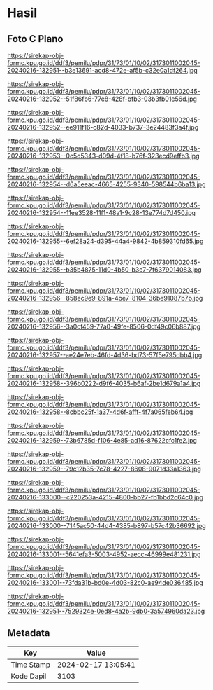 # Hasil

## Foto C Plano

https://sirekap-obj-formc.kpu.go.id/ddf3/pemilu/pdpr/31/73/01/10/02/3173011002045-20240216-132951--b3e13691-acd8-472e-af5b-c32e0a1df264.jpg

https://sirekap-obj-formc.kpu.go.id/ddf3/pemilu/pdpr/31/73/01/10/02/3173011002045-20240216-132952--51f86fb6-77e8-428f-bfb3-03b3fb01e56d.jpg

https://sirekap-obj-formc.kpu.go.id/ddf3/pemilu/pdpr/31/73/01/10/02/3173011002045-20240216-132952--ee911f16-c82d-4033-b737-3e24483f3a4f.jpg

https://sirekap-obj-formc.kpu.go.id/ddf3/pemilu/pdpr/31/73/01/10/02/3173011002045-20240216-132953--0c5d5343-d09d-4f18-b76f-323ecd9effb3.jpg

https://sirekap-obj-formc.kpu.go.id/ddf3/pemilu/pdpr/31/73/01/10/02/3173011002045-20240216-132954--d6a5eeac-4665-4255-9340-598544b6ba13.jpg

https://sirekap-obj-formc.kpu.go.id/ddf3/pemilu/pdpr/31/73/01/10/02/3173011002045-20240216-132954--11ee3528-11f1-48a1-9c28-13e774d7d450.jpg

https://sirekap-obj-formc.kpu.go.id/ddf3/pemilu/pdpr/31/73/01/10/02/3173011002045-20240216-132955--6ef28a24-d395-44a4-9842-4b859310fd65.jpg

https://sirekap-obj-formc.kpu.go.id/ddf3/pemilu/pdpr/31/73/01/10/02/3173011002045-20240216-132955--b35b4875-11d0-4b50-b3c7-7f6379014083.jpg

https://sirekap-obj-formc.kpu.go.id/ddf3/pemilu/pdpr/31/73/01/10/02/3173011002045-20240216-132956--858ec9e9-891a-4be7-8104-36be91087b7b.jpg

https://sirekap-obj-formc.kpu.go.id/ddf3/pemilu/pdpr/31/73/01/10/02/3173011002045-20240216-132956--3a0cf459-77a0-49fe-8506-0df49c06b887.jpg

https://sirekap-obj-formc.kpu.go.id/ddf3/pemilu/pdpr/31/73/01/10/02/3173011002045-20240216-132957--ae24e7eb-46fd-4d36-bd73-57f5e795dbb4.jpg

https://sirekap-obj-formc.kpu.go.id/ddf3/pemilu/pdpr/31/73/01/10/02/3173011002045-20240216-132958--396b0222-d9f6-4035-b6af-2be1d679a1a4.jpg

https://sirekap-obj-formc.kpu.go.id/ddf3/pemilu/pdpr/31/73/01/10/02/3173011002045-20240216-132958--8cbbc25f-1a37-4d6f-afff-4f7a065feb64.jpg

https://sirekap-obj-formc.kpu.go.id/ddf3/pemilu/pdpr/31/73/01/10/02/3173011002045-20240216-132959--73b6785d-f106-4e85-ad16-87622cfc1fe2.jpg

https://sirekap-obj-formc.kpu.go.id/ddf3/pemilu/pdpr/31/73/01/10/02/3173011002045-20240216-132959--79c12b35-7c78-4227-8608-9071d33a1363.jpg

https://sirekap-obj-formc.kpu.go.id/ddf3/pemilu/pdpr/31/73/01/10/02/3173011002045-20240216-133000--c220253a-4215-4800-bb27-fb1bbd2c64c0.jpg

https://sirekap-obj-formc.kpu.go.id/ddf3/pemilu/pdpr/31/73/01/10/02/3173011002045-20240216-133000--7145ac50-44d4-4385-b897-b57c42b36692.jpg

https://sirekap-obj-formc.kpu.go.id/ddf3/pemilu/pdpr/31/73/01/10/02/3173011002045-20240216-133001--5641efa3-5003-4952-aecc-46999e481231.jpg

https://sirekap-obj-formc.kpu.go.id/ddf3/pemilu/pdpr/31/73/01/10/02/3173011002045-20240216-133001--73fda31b-bd0e-4d03-82c0-ae94de036485.jpg

https://sirekap-obj-formc.kpu.go.id/ddf3/pemilu/pdpr/31/73/01/10/02/3173011002045-20240216-132951--7529324e-0ed8-4a2b-9db0-3a574960da23.jpg


## Metadata

| Key        | Value               |
| ---------- | ------------------- |
| Time Stamp | 2024-02-17 13:05:41 |
| Kode Dapil | 3103                |



